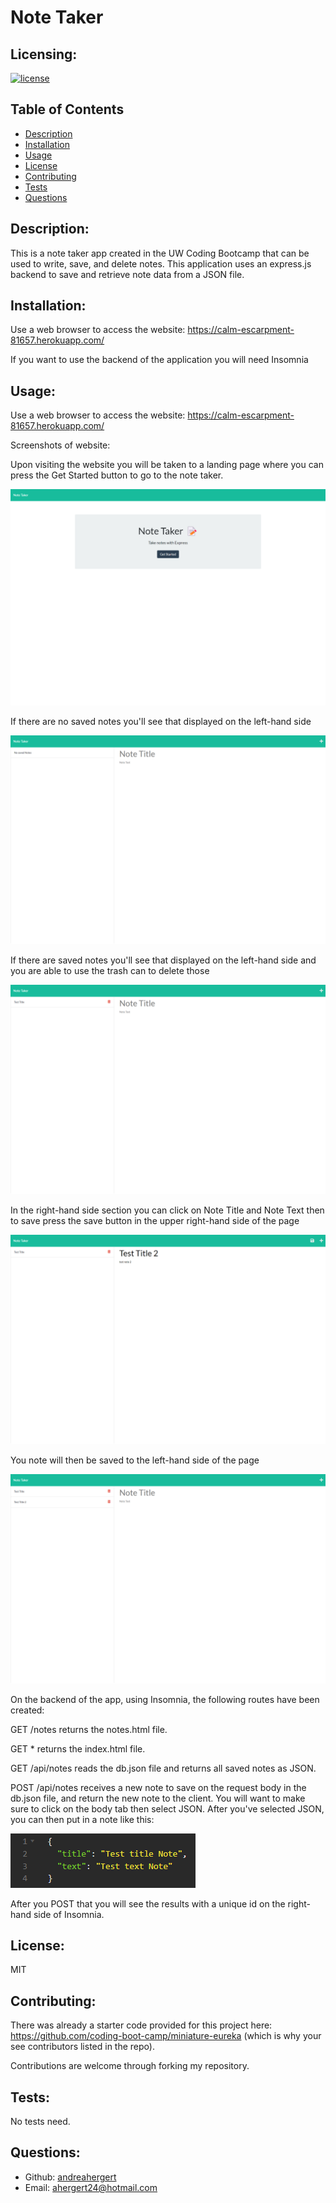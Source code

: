 # Note Taker

## Licensing:
[![license](https://img.shields.io/badge/license-MIT-blue)](https://shields.io)

## Table of Contents 
- [Description](#description)
- [Installation](#installation)
- [Usage](#usage)
- [License](#license)
- [Contributing](#contributing)
- [Tests](#tests)
- [Questions](#questions)

## Description:
This is a note taker app created in the UW Coding Bootcamp that can be used to write, save, and delete notes. This application uses an express.js backend to save and retrieve note data from a JSON file.

## Installation:
Use a web browser to access the website: https://calm-escarpment-81657.herokuapp.com/

If you want to use the backend of the application you will need Insomnia

## Usage:
Use a web browser to access the website: https://calm-escarpment-81657.herokuapp.com/

Screenshots of website:

Upon visiting the website you will be taken to a landing page where you can press the Get Started button to go to the note taker.

![Screenshot](public/assets/img/screenshot1.png)

If there are no saved notes you'll see that displayed on the left-hand side

![Screenshot](public/assets/img/screenshot6.png)

If there are saved notes you'll see that displayed on the left-hand side and you are able to use the trash can to delete those

![Screenshot](public/assets/img/screenshot2.png)

In the right-hand side section you can click on Note Title and Note Text then to save press the save button in the upper right-hand side of the page

![Screenshot](public/assets/img/screenshot3.png)

You note will then be saved to the left-hand side of the page

![Screenshot](public/assets/img/screenshot4.png)



On the backend of the app, using Insomnia, the following routes have been created:

GET /notes returns the notes.html file.

GET * returns the index.html file.

GET /api/notes reads the db.json file and returns all saved notes as JSON.

POST /api/notes receives a new note to save on the request body in the db.json file, and return the new note to the client.  You will want to make sure to click on the body tab then select JSON.  After you've selected JSON, you can then put in a note like this:

![Screenshot](public/assets/img/screenshot7.png)

After you POST that you will see the results with a unique id on the right-hand side of Insomnia.


## License:
MIT

## Contributing:
There was already a starter code provided for this project here: https://github.com/coding-boot-camp/miniature-eureka (which is why your see contributors listed in the repo).

Contributions are welcome through forking my repository.

## Tests:
No tests need.

## Questions:
- Github: [andreahergert](https://github.com/andreahergert)
- Email: ahergert24@hotmail.com 